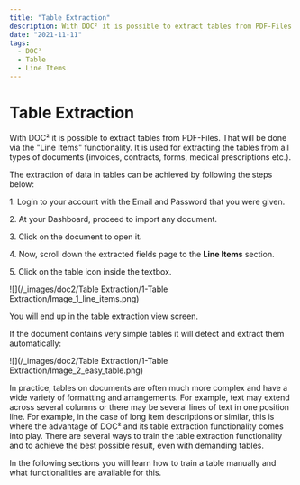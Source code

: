 ```yaml
---
title: "Table Extraction"
description: With DOC² it is possible to extract tables from PDF-Files. That will be done via the Line Items functionality. It is used for extracting the tables from all types of documents (invoices, contracts, forms, medical prescriptions etc.)
date: "2021-11-11"
tags:
  - DOC²
  - Table
  - Line Items
---
```


# Table Extraction

With DOC² it is possible to extract tables from PDF-Files. That will be done via the "Line Items" functionality. It is used for extracting the tables from all types of documents (invoices, contracts, forms, medical prescriptions etc.).

The extraction of data in tables can be achieved by following the steps below:

1\. Login to your account with the Email and Password that you were given.

2\. At your Dashboard, proceed to import any document.

3\. Click on the document to open it.

4\. Now, scroll down the extracted fields page to the **Line Items** section.

5\. Click on the table icon inside the textbox.

![](/_images/doc2/Table Extraction/1-Table Extraction/Image_1_line_items.png)

You will end up in the table extraction view screen.

If the document contains very simple tables it will detect and extract them automatically:

![](/_images/doc2/Table Extraction/1-Table Extraction/Image_2_easy_table.png)

In practice, tables on documents are often much more complex and have a wide variety of formatting and arrangements. For example, text may extend across several columns or there may be several lines of text in one position line. For example, in the case of long item descriptions or similar, this is where the advantage of DOC² and its table extraction functionality comes into play. There are several ways to train the table extraction functionality and to achieve the best possible result, even with demanding tables.

In the following sections you will learn how to train a table manually and what functionalities are available for this.
